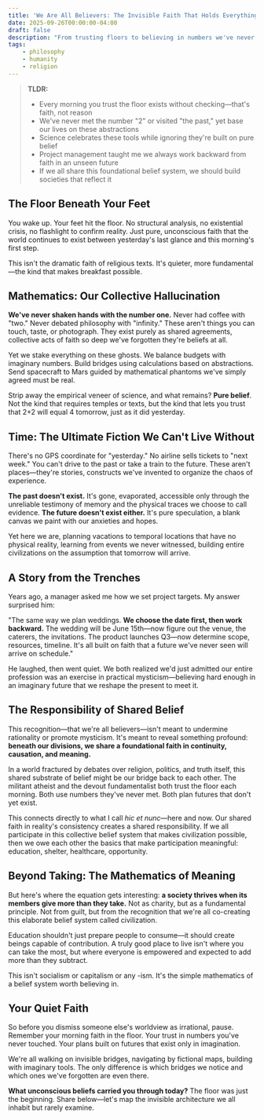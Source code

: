 ```yaml
---
title: 'We Are All Believers: The Invisible Faith That Holds Everything Together'
date: 2025-09-26T00:00:00-04:00
draft: false
description: "From trusting floors to believing in numbers we've never met, we all live by faith. Why this shared belief demands we build societies worth believing in."
tags:
    - philosophy
    - humanity
    - religion
---
```


> **TLDR:**
> - Every morning you trust the floor exists without checking—that's faith, not reason
> - We've never met the number "2" or visited "the past," yet base our lives on these abstractions
> - Science celebrates these tools while ignoring they're built on pure belief
> - Project management taught me we always work backward from faith in an unseen future
> - If we all share this foundational belief system, we should build societies that reflect it

## The Floor Beneath Your Feet

You wake up. Your feet hit the floor. No structural analysis, no existential crisis, no flashlight to confirm reality. Just pure, unconscious faith that the world continues to exist between yesterday's last glance and this morning's first step.

This isn't the dramatic faith of religious texts. It's quieter, more fundamental—the kind that makes breakfast possible.

## Mathematics: Our Collective Hallucination

**We've never shaken hands with the number one.** Never had coffee with "two." Never debated philosophy with "infinity." These aren't things you can touch, taste, or photograph. They exist purely as shared agreements, collective acts of faith so deep we've forgotten they're beliefs at all.

Yet we stake everything on these ghosts. We balance budgets with imaginary numbers. Build bridges using calculations based on abstractions. Send spacecraft to Mars guided by mathematical phantoms we've simply agreed must be real.

Strip away the empirical veneer of science, and what remains? **Pure belief**. Not the kind that requires temples or texts, but the kind that lets you trust that 2+2 will equal 4 tomorrow, just as it did yesterday.

## Time: The Ultimate Fiction We Can't Live Without

There's no GPS coordinate for "yesterday." No airline sells tickets to "next week." You can't drive to the past or take a train to the future. These aren't places—they're stories, constructs we've invented to organize the chaos of experience.

**The past doesn't exist.** It's gone, evaporated, accessible only through the unreliable testimony of memory and the physical traces we choose to call evidence. **The future doesn't exist either.** It's pure speculation, a blank canvas we paint with our anxieties and hopes.

Yet here we are, planning vacations to temporal locations that have no physical reality, learning from events we never witnessed, building entire civilizations on the assumption that tomorrow will arrive.

## A Story from the Trenches

Years ago, a manager asked me how we set project targets. My answer surprised him:

"The same way we plan weddings. **We choose the date first, then work backward.** The wedding will be June 15th—now figure out the venue, the caterers, the invitations. The product launches Q3—now determine scope, resources, timeline. It's all built on faith that a future we've never seen will arrive on schedule."

He laughed, then went quiet. We both realized we'd just admitted our entire profession was an exercise in practical mysticism—believing hard enough in an imaginary future that we reshape the present to meet it.

## The Responsibility of Shared Belief

This recognition—that we're all believers—isn't meant to undermine rationality or promote mysticism. It's meant to reveal something profound: **beneath our divisions, we share a foundational faith in continuity, causation, and meaning.**

In a world fractured by debates over religion, politics, and truth itself, this shared substrate of belief might be our bridge back to each other. The militant atheist and the devout fundamentalist both trust the floor each morning. Both use numbers they've never met. Both plan futures that don't yet exist.

This connects directly to what I call *hic et nunc*—here and now. Our shared faith in reality's consistency creates a shared responsibility. If we all participate in this collective belief system that makes civilization possible, then we owe each other the basics that make participation meaningful: education, shelter, healthcare, opportunity.

## Beyond Taking: The Mathematics of Meaning

But here's where the equation gets interesting: **a society thrives when its members give more than they take.** Not as charity, but as a fundamental principle. Not from guilt, but from the recognition that we're all co-creating this elaborate belief system called civilization.

Education shouldn't just prepare people to consume—it should create beings capable of contribution. A truly good place to live isn't where you can take the most, but where everyone is empowered and expected to add more than they subtract.

This isn't socialism or capitalism or any -ism. It's the simple mathematics of a belief system worth believing in.

## Your Quiet Faith

So before you dismiss someone else's worldview as irrational, pause. Remember your morning faith in the floor. Your trust in numbers you've never touched. Your plans built on futures that exist only in imagination.

We're all walking on invisible bridges, navigating by fictional maps, building with imaginary tools. The only difference is which bridges we notice and which ones we've forgotten are even there.

**What unconscious beliefs carried you through today?** The floor was just the beginning. Share below—let's map the invisible architecture we all inhabit but rarely examine.
